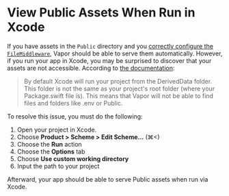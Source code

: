 # View Public Assets When Run in Xcode

If you have assets in the `Public` directory and you [correctly configure the `FileMiddleware`](https://docs.vapor.codes/4.0/folder-structure/#public), Vapor should be able to serve them automatically. However, if you run your app in Xcode, you may be surprised to discover that your assets are not accessible. According to [the documentation](https://docs.vapor.codes/4.0/xcode/#custom-working-directory):

> By default Xcode will run your project from the DerivedData folder. This folder is not the same as your project's root folder (where your Package.swift file is). This means that Vapor will not be able to find files and folders like .env or Public.

To resolve this issue, you must do the following:

1. Open your project in Xcode.
2. Choose **Product > Scheme > Edit Scheme...** (⌘<)
3. Choose the **Run** action
4. Choose the **Options** tab
5. Choose **Use custom working directory**
6. Input the path to your project

Afterward, your app should be able to serve Public assets when run via Xcode.
